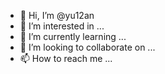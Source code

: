 - 👋 Hi, I’m @yu12an
- 👀 I’m interested in ...
- 🌱 I’m currently learning ...
- 💞️ I’m looking to collaborate on ...
- 📫 How to reach me ...

<!---
yu12an/yu12an is a ✨ special ✨ repository because its `README.md` (this file) appears on your GitHub profile.
You can click the Preview link to take a look at your changes.
--->

